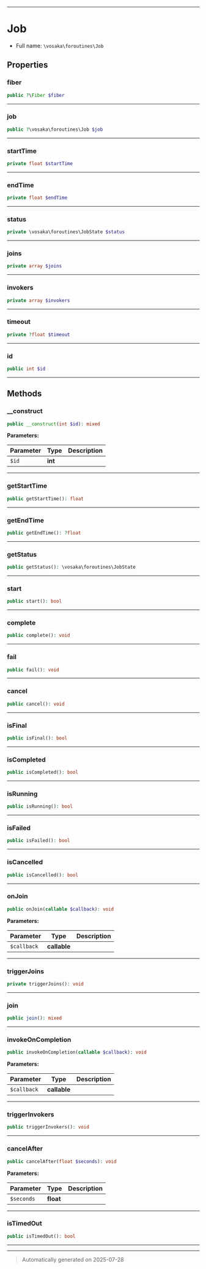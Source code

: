 ***

# Job





* Full name: `\vosaka\foroutines\Job`



## Properties


### fiber



```php
public ?\Fiber $fiber
```






***

### job



```php
public ?\vosaka\foroutines\Job $job
```






***

### startTime



```php
private float $startTime
```






***

### endTime



```php
private float $endTime
```






***

### status



```php
private \vosaka\foroutines\JobState $status
```






***

### joins



```php
private array $joins
```






***

### invokers



```php
private array $invokers
```






***

### timeout



```php
private ?float $timeout
```






***

### id



```php
public int $id
```






***

## Methods


### __construct



```php
public __construct(int $id): mixed
```








**Parameters:**

| Parameter | Type | Description |
|-----------|------|-------------|
| `$id` | **int** |  |





***

### getStartTime



```php
public getStartTime(): float
```












***

### getEndTime



```php
public getEndTime(): ?float
```












***

### getStatus



```php
public getStatus(): \vosaka\foroutines\JobState
```












***

### start



```php
public start(): bool
```












***

### complete



```php
public complete(): void
```












***

### fail



```php
public fail(): void
```












***

### cancel



```php
public cancel(): void
```












***

### isFinal



```php
public isFinal(): bool
```












***

### isCompleted



```php
public isCompleted(): bool
```












***

### isRunning



```php
public isRunning(): bool
```












***

### isFailed



```php
public isFailed(): bool
```












***

### isCancelled



```php
public isCancelled(): bool
```












***

### onJoin



```php
public onJoin(callable $callback): void
```








**Parameters:**

| Parameter | Type | Description |
|-----------|------|-------------|
| `$callback` | **callable** |  |





***

### triggerJoins



```php
private triggerJoins(): void
```












***

### join



```php
public join(): mixed
```












***

### invokeOnCompletion



```php
public invokeOnCompletion(callable $callback): void
```








**Parameters:**

| Parameter | Type | Description |
|-----------|------|-------------|
| `$callback` | **callable** |  |





***

### triggerInvokers



```php
public triggerInvokers(): void
```












***

### cancelAfter



```php
public cancelAfter(float $seconds): void
```








**Parameters:**

| Parameter | Type | Description |
|-----------|------|-------------|
| `$seconds` | **float** |  |





***

### isTimedOut



```php
public isTimedOut(): bool
```












***


***
> Automatically generated on 2025-07-28
